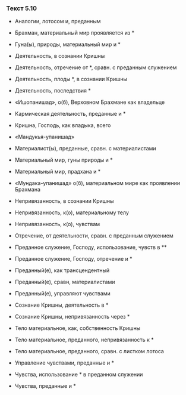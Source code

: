 ### Текст 5.10

- Аналогии, лотосом и, преданным

- Брахман, материальный мир проявляется из *

- Гуна(ы), природы, материальный мир и *

- Деятельность, в сознании Кришны

- Деятельность, отречение от *, сравн. с преданным служением

- Деятельность, плоды *, в сознании Кришны

- Деятельность, последствия *

- «Ишопанишад», о(б), Верховном Брахмане как владельце

- Кармическая деятельность, преданные и *

- Кришна, Господь, как владыка, всего

- «Мандукья-упанишад»

- Материалист(ы), преданные, сравн. с материалистами

- Материальный мир, гуны природы и *

- Материальный мир, прадхана и *

- «Мундака-упанишад» о(б), материальном мире как проявлении Брахмана

- Непривязанность, в сознании Кришны

- Непривязанность, к(о), материальному телу

- Непривязанность, к(о), чувствам

- Отречение, от деятельности, сравн. с преданным служением

- Преданное служение, Господу, использование, чувств в **

- Преданное служение, Господу, отречение и *

- Преданный(е), как трансцендентный

- Преданный(е), сравн, материалистами

- Преданный(е), управляют чувствами

- Сознание Кришны, деятельность в *

- Сознание Кришны, непривязанность через *

- Тело материальное, как, собственность Кришны

- Тело материальное, преданного, непривязанность к *

- Тело материальное, преданного, сравн. с листком лотоса

- Управление чувствами, преданные и *

- Чувства, использование * в преданном служении

- Чувства, преданные и *
	

